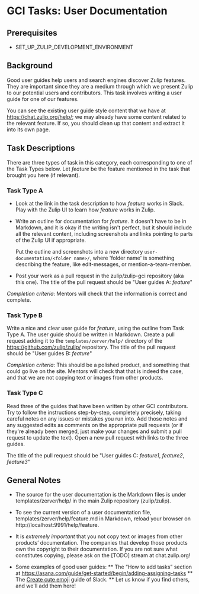 # GCI Tasks: User Documentation

## Prerequisites

* SET_UP_ZULIP_DEVELOPMENT_ENVIRONMENT

## Background

Good user guides help users and search engines discover Zulip features. They
are important since they are a medium through which we present Zulip to our
potential users and contributors. This task involves writing a user
guide for one of our features.

You can see the existing user guide style content that we have at
https://chat.zulip.org/help/; we may already have some content related
to the relevant feature.  If so, you should clean up that content and
extract it into its own page.

## Task Descriptions

There are three types of task in this category, each corresponding to one of
the Task Types below. Let *feature* be the feature mentioned in the task
that brought you here (if relevant).

### Task Type A

* Look at the link in the task description to how *feature* works in
  Slack. Play with the Zulip UI to learn how *feature* works in Zulip.
* Write an outline for documentation for *feature*. It doesn't have to be
  in Markdown, and it is okay if the writing isn't perfect, but it should
  include all the relevant content, including screenshots and links pointing
  to parts of the Zulip UI if appropriate.

  Put the outline and screenshots into a new directory
  `user-documentation/<folder name>/`, where 'folder name' is
  something describing the feature, like edit-messages, or
  mention-a-team-member.
* Post your work as a pull request in the zulip/zulip-gci repository
  (aka this one). The title of the pull request should be "User guides
  A: *feature*"

*Completion criteria*: Mentors will check that the information is correct and complete.

### Task Type B

Write a nice and clear user guide for *feature*, using the outline
from Task Type A. The user guide should be written in Markdown. Create
a pull request adding it to the `templates/zerver/help/` directory of
the https://github.com/zulip/zulip/ repository. The title of the pull
request should be "User guides B: *feature*"

*Completion criteria*: This should be a polished product, and something that
could go live on the site. Mentors will check that that is indeed the case,
and that we are not copying text or images from other products.

### Task Type C

Read three of the guides that have been written by other GCI
contributors.  Try to follow the instructions step-by-step, completely
precisely, taking careful notes on any issues or mistakes you run
into.  Add those notes and any suggested edits as comments on the
appropriate pull requests (or if they're already been merged, just
make your changes and submit a pull request to update the text). Open
a new pull request with links to the three guides.

The title of the pull request should be "User guides C: *feature1*,
*feature2*, *feature3*"

## General Notes

* The source for the user documentation is the Markdown files is under
templates/zerver/help/ in the main Zulip repository (zulip/zulip).

* To see the current version of a user documentation file,
templates/zerver/help/feature.md in Markdown, reload your browser on
http://localhost:9991/help/feature.

* It is *extremely important* that you not copy text or images from other
products’ documentation. The companies that develop those products own the
copyright to their documentation. If you are not sure what constitutes
copying, please ask on the [TODO] stream at chat.zulip.org!

* Some examples of good user guides:
** The “How to add tasks” section at https://asana.com/guide/get-started/begin/adding-assigning-tasks
** The [Create cute emoji](https://get.slack.help/hc/en-us/articles/206870177-Create-custom-emoji) guide of Slack.
** Let us know if you find others, and we'll add them here!
